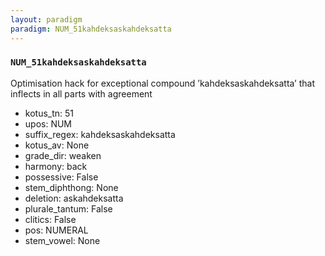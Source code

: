 ```yaml
---
layout: paradigm
paradigm: NUM_51kahdeksaskahdeksatta
---
```

### ` NUM_51kahdeksaskahdeksatta `

Optimisation hack for exceptional compound ’kahdeksaskahdeksatta’ that inflects in all parts with agreement
* kotus_tn: 51
* upos: NUM
* suffix_regex: kahdeksaskahdeksatta
* kotus_av: None
* grade_dir: weaken
* harmony: back
* possessive: False
* stem_diphthong: None
* deletion: askahdeksatta
* plurale_tantum: False
* clitics: False
* pos: NUMERAL
* stem_vowel: None
